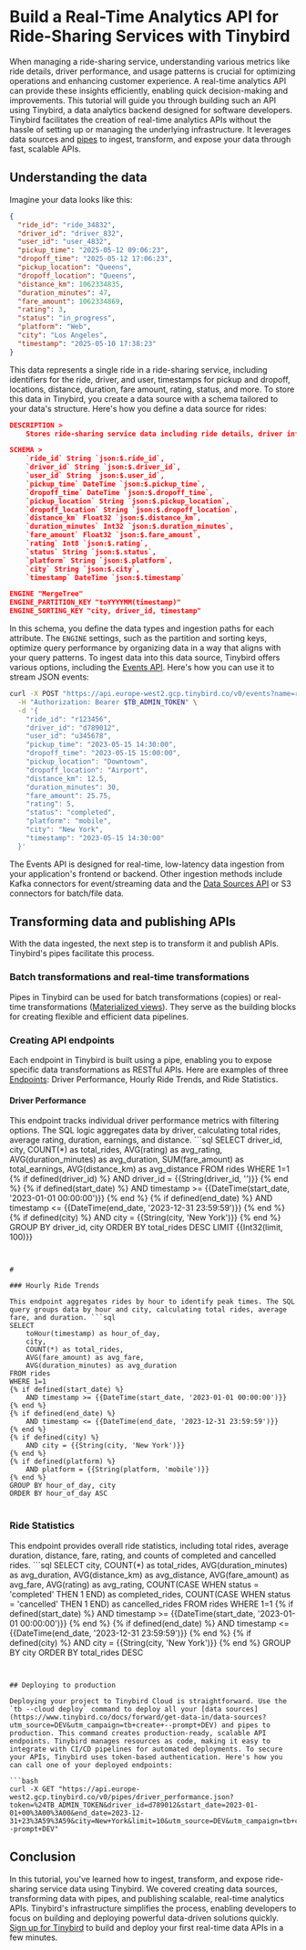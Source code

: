 # Build a Real-Time Analytics API for Ride-Sharing Services with Tinybird

When managing a ride-sharing service, understanding various metrics like ride details, driver performance, and usage patterns is crucial for optimizing operations and enhancing customer experience. A real-time analytics API can provide these insights efficiently, enabling quick decision-making and improvements. This tutorial will guide you through building such an API using Tinybird, a data analytics backend designed for software developers. Tinybird facilitates the creation of real-time analytics APIs without the hassle of setting up or managing the underlying infrastructure. It leverages data sources and [pipes](https://www.tinybird.co/docs/forward/work-with-data/pipes?utm_source=DEV&utm_campaign=tb+create+--prompt+DEV) to ingest, transform, and expose your data through fast, scalable APIs. 

## Understanding the data

Imagine your data looks like this:

```json
{
  "ride_id": "ride_34832",
  "driver_id": "driver_832",
  "user_id": "user_4832",
  "pickup_time": "2025-05-12 09:06:23",
  "dropoff_time": "2025-05-12 17:06:23",
  "pickup_location": "Queens",
  "dropoff_location": "Queens",
  "distance_km": 1062334835,
  "duration_minutes": 47,
  "fare_amount": 1062334869,
  "rating": 3,
  "status": "in_progress",
  "platform": "Web",
  "city": "Los Angeles",
  "timestamp": "2025-05-10 17:38:23"
}
```

This data represents a single ride in a ride-sharing service, including identifiers for the ride, driver, and user, timestamps for pickup and dropoff, locations, distance, duration, fare amount, rating, status, and more. To store this data in Tinybird, you create a data source with a schema tailored to your data's structure. Here's how you define a data source for rides:

```json
DESCRIPTION >
    Stores ride-sharing service data including ride details, driver information, and customer feedback

SCHEMA >
    `ride_id` String `json:$.ride_id`,
    `driver_id` String `json:$.driver_id`,
    `user_id` String `json:$.user_id`,
    `pickup_time` DateTime `json:$.pickup_time`,
    `dropoff_time` DateTime `json:$.dropoff_time`,
    `pickup_location` String `json:$.pickup_location`,
    `dropoff_location` String `json:$.dropoff_location`,
    `distance_km` Float32 `json:$.distance_km`,
    `duration_minutes` Int32 `json:$.duration_minutes`,
    `fare_amount` Float32 `json:$.fare_amount`,
    `rating` Int8 `json:$.rating`,
    `status` String `json:$.status`,
    `platform` String `json:$.platform`,
    `city` String `json:$.city`,
    `timestamp` DateTime `json:$.timestamp`

ENGINE "MergeTree"
ENGINE_PARTITION_KEY "toYYYYMM(timestamp)"
ENGINE_SORTING_KEY "city, driver_id, timestamp"
```

In this schema, you define the data types and ingestion paths for each attribute. The `ENGINE` settings, such as the partition and sorting keys, optimize query performance by organizing data in a way that aligns with your query patterns. To ingest data into this data source, Tinybird offers various options, including the [Events API](https://www.tinybird.co/docs/forward/get-data-in/events-api?utm_source=DEV&utm_campaign=tb+create+--prompt+DEV). Here's how you can use it to stream JSON events:

```bash
curl -X POST "https://api.europe-west2.gcp.tinybird.co/v0/events?name=rides&utm_source=DEV&utm_campaign=tb+create+--prompt+DEV" \
  -H "Authorization: Bearer $TB_ADMIN_TOKEN" \
  -d '{
    "ride_id": "r123456",
    "driver_id": "d789012",
    "user_id": "u345678",
    "pickup_time": "2023-05-15 14:30:00",
    "dropoff_time": "2023-05-15 15:00:00",
    "pickup_location": "Downtown",
    "dropoff_location": "Airport",
    "distance_km": 12.5,
    "duration_minutes": 30,
    "fare_amount": 25.75,
    "rating": 5,
    "status": "completed",
    "platform": "mobile",
    "city": "New York",
    "timestamp": "2023-05-15 14:30:00"
  }'
```

The Events API is designed for real-time, low-latency data ingestion from your application's frontend or backend. Other ingestion methods include Kafka connectors for event/streaming data and the [Data Sources API](https://www.tinybird.co/docs/api-reference/datasource-api?utm_source=DEV&utm_campaign=tb+create+--prompt+DEV) or S3 connectors for batch/file data. 

## Transforming data and publishing APIs

With the data ingested, the next step is to transform it and publish APIs. Tinybird's pipes facilitate this process. 

### Batch transformations and real-time transformations

Pipes in Tinybird can be used for batch transformations (copies) or real-time transformations ([Materialized views](https://www.tinybird.co/docs/forward/work-with-data/optimize/materialized-views?utm_source=DEV&utm_campaign=tb+create+--prompt+DEV)). They serve as the building blocks for creating flexible and efficient data pipelines. 

### Creating API endpoints

Each endpoint in Tinybird is built using a pipe, enabling you to expose specific data transformations as RESTful APIs. Here are examples of three [Endpoints](https://www.tinybird.co/docs/forward/work-with-data/publish-data/endpoints?utm_source=DEV&utm_campaign=tb+create+--prompt+DEV): Driver Performance, Hourly Ride Trends, and Ride Statistics. 

#### Driver Performance

This endpoint tracks individual driver performance metrics with filtering options. The SQL logic aggregates data by driver, calculating total rides, average rating, duration, earnings, and distance. ```sql
SELECT 
    driver_id,
    city,
    COUNT(*) as total_rides,
    AVG(rating) as avg_rating,
    AVG(duration_minutes) as avg_duration,
    SUM(fare_amount) as total_earnings,
    AVG(distance_km) as avg_distance
FROM rides
WHERE 1=1
{% if defined(driver_id) %}
    AND driver_id = {{String(driver_id, '')}}
{% end %}
{% if defined(start_date) %}
    AND timestamp >= {{DateTime(start_date, '2023-01-01 00:00:00')}}
{% end %}
{% if defined(end_date) %}
    AND timestamp <= {{DateTime(end_date, '2023-12-31 23:59:59')}}
{% end %}
{% if defined(city) %}
    AND city = {{String(city, 'New York')}}
{% end %}
GROUP BY driver_id, city
ORDER BY total_rides DESC
LIMIT {{Int32(limit, 100)}}
```


#

### Hourly Ride Trends

This endpoint aggregates rides by hour to identify peak times. The SQL query groups data by hour and city, calculating total rides, average fare, and duration. ```sql
SELECT 
    toHour(timestamp) as hour_of_day,
    city,
    COUNT(*) as total_rides,
    AVG(fare_amount) as avg_fare,
    AVG(duration_minutes) as avg_duration
FROM rides
WHERE 1=1
{% if defined(start_date) %}
    AND timestamp >= {{DateTime(start_date, '2023-01-01 00:00:00')}}
{% end %}
{% if defined(end_date) %}
    AND timestamp <= {{DateTime(end_date, '2023-12-31 23:59:59')}}
{% end %}
{% if defined(city) %}
    AND city = {{String(city, 'New York')}}
{% end %}
{% if defined(platform) %}
    AND platform = {{String(platform, 'mobile')}}
{% end %}
GROUP BY hour_of_day, city
ORDER BY hour_of_day ASC
```


#

### Ride Statistics

This endpoint provides overall ride statistics, including total rides, average duration, distance, fare, rating, and counts of completed and cancelled rides. ```sql
SELECT 
    city,
    COUNT(*) as total_rides,
    AVG(duration_minutes) as avg_duration,
    AVG(distance_km) as avg_distance,
    AVG(fare_amount) as avg_fare,
    AVG(rating) as avg_rating,
    COUNT(CASE WHEN status = 'completed' THEN 1 END) as completed_rides,
    COUNT(CASE WHEN status = 'cancelled' THEN 1 END) as cancelled_rides
FROM rides
WHERE 1=1
{% if defined(start_date) %}
    AND timestamp >= {{DateTime(start_date, '2023-01-01 00:00:00')}}
{% end %}
{% if defined(end_date) %}
    AND timestamp <= {{DateTime(end_date, '2023-12-31 23:59:59')}}
{% end %}
{% if defined(city) %}
    AND city = {{String(city, 'New York')}}
{% end %}
GROUP BY city
ORDER BY total_rides DESC
```


## Deploying to production

Deploying your project to Tinybird Cloud is straightforward. Use the `tb --cloud deploy` command to deploy all your [data sources](https://www.tinybird.co/docs/forward/get-data-in/data-sources?utm_source=DEV&utm_campaign=tb+create+--prompt+DEV) and pipes to production. This command creates production-ready, scalable API endpoints. Tinybird manages resources as code, making it easy to integrate with CI/CD pipelines for automated deployments. To secure your APIs, Tinybird uses token-based authentication. Here's how you can call one of your deployed endpoints:

```bash
curl -X GET "https://api.europe-west2.gcp.tinybird.co/v0/pipes/driver_performance.json?token=%24TB_ADMIN_TOKEN&driver_id=d789012&start_date=2023-01-01+00%3A00%3A00&end_date=2023-12-31+23%3A59%3A59&city=New+York&limit=10&utm_source=DEV&utm_campaign=tb+create+--prompt+DEV"
```


## Conclusion

In this tutorial, you've learned how to ingest, transform, and expose ride-sharing service data using Tinybird. We covered creating data sources, transforming data with pipes, and publishing scalable, real-time analytics APIs. Tinybird's infrastructure simplifies the process, enabling developers to focus on building and deploying powerful data-driven solutions quickly. [Sign up for Tinybird](https://cloud.tinybird.co/signup?utm_source=DEV&utm_campaign=tb+create+--prompt+DEV) to build and deploy your first real-time data APIs in a few minutes.